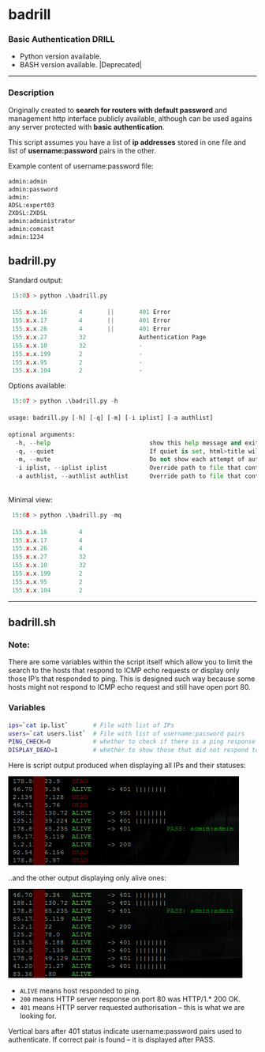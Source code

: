 badrill
=======

### Basic Authentication DRILL

* Python version available. 
* BASH version available. |Deprecated|

-----
### Description

Originally created to **search for routers with default password** and management http interface publicly available, although can be used agains any server protected with **basic authentication**.

This script assumes you have a list of **ip addresses** stored in one file and list of **username:password** pairs in the other.

Example content of username:password file:

    admin:admin
    admin:password
    admin:
    ADSL:expert03
    ZXDSL:ZXDSL
    admin:administrator
    admin:comcast
    admin:1234

## badrill.py

Standard output:
```python
 15:03 > python .\badrill.py

 155.x.x.16         4       ||       401 Error
 155.x.x.17         4       ||       401 Error
 155.x.x.26         4       ||       401 Error
 155.x.x.27         32               Authentication Page
 155.x.x.10         32               -
 155.x.x.199        2                -
 155.x.x.95         2                -
 155.x.x.104        2                -
```

Options available:
```python 
 15:07 > python .\badrill.py -h
 
usage: badrill.py [-h] [-q] [-m] [-i iplist] [-a authlist]

optional arguments:
  -h, --help                            show this help message and exit
  -q, --quiet                           If quiet is set, html>title will not be shown.
  -m, --mute                            Do not show each attempt of authentication.
  -i iplist, --iplist iplist            Override path to file that contains ip list.
  -a authlist, --authlist authlist      Override path to file that contains username:password pairs.
  
```


Minimal view:
```python
 15:08 > python .\badrill.py -mq

 155.x.x.16         4
 155.x.x.17         4
 155.x.x.26         4
 155.x.x.27         32
 155.x.x.10         32
 155.x.x.199        2
 155.x.x.95         2
 155.x.x.104        2
```


-----
## badrill.sh

### Note: 
There are some variables within the script itself which allow you to limit the search to the hosts that respond to ICMP echo requests or display only those IP’s that responded to ping. This is designed such way because some hosts might not respond to ICMP echo request and still have open port 80.

### Variables

```bash
ips=`cat ip.list`       # File with list of IPs
users=`cat users.list`  # File with list of username:password pairs
PING_CHECK=0            # whether to check if there is a ping response
DISPLAY_DEAD=1          # whether to show those that did not respond to ping
```

Here is script output produced when displaying all IPs and their statuses:

![Finding routers with default password](https://raw.githubusercontent.com/mnmnc/img/master/full2.png)


..and the other output displaying only alive ones:

![Finding routers with default password](https://raw.githubusercontent.com/mnmnc/img/master/active2.png)

* `ALIVE` means host responded to ping.
* `200` means HTTP server response on port 80 was HTTP/1.* 200 OK.
* `401` means HTTP server requested authorisation – this is what we are looking for.

Vertical bars after 401 status indicate username:password pairs used to authenticate. If correct pair is found – it is displayed after PASS.
